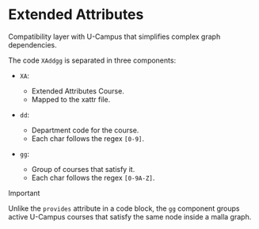 # Extended Attributes

Compatibility layer with U-Campus that simplifies complex graph dependencies.

The code `XAddgg` is separated in three components:

* `XA`:
    * Extended Attributes Course.
    * Mapped to the xattr file.

* `dd`:
    * Department code for the course.
    * Each char follows the regex `[0-9]`.

* `gg`:
    * Group of courses that satisfy it.
    * Each char follows the regex `[0-9A-Z]`.

> [!IMPORTANT]
> Unlike the `provides` attribute in a code block, the `gg` component groups active U-Campus courses that satisfy the same node inside a malla graph.